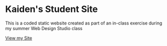 # Kaiden's Student Site

This is a coded static website created as part of an in-class exercise during my summer Web Design Studio class

[View my Site](https://iolanikaiden.github.io/)
